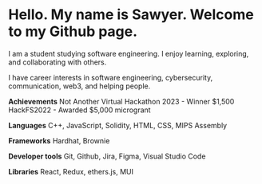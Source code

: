 # Hello. My name is Sawyer. Welcome to my Github page.

I am a student studying software engineering. I enjoy learning, exploring, and collaborating with others.

I have career interests in software engineering, cybersecurity, communication, web3, and helping people. 

**Achievements**
Not Another Virtual Hackathon 2023 - Winner $1,500
HackFS2022 - Awarded $5,000 microgrant

**Languages**
C++, JavaScript, Solidity, HTML, CSS, MIPS Assembly

**Frameworks**
Hardhat, Brownie

**Developer tools**
Git, Github, Jira, Figma, Visual Studio Code

**Libraries**
React, Redux, ethers.js, MUI
